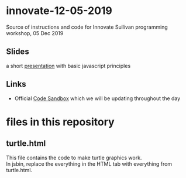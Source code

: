 # innovate-12-05-2019
Source of instructions and code for Innovate Sullivan programming workshop, 05 Dec 2019

## Slides

a short [presentation](https://docs.google.com/presentation/d/1G3ZPOtCJCUtviQLXGuoSYPIO3LPDh7fyg1CpABSeyUg) with basic javascript principles

## Links

- Official [Code Sandbox](https://codesandbox.io/s/heuristic-keller-7fceq) which we will be updating throughout the day

# files in this repository

## turtle.html

This file contains the code to make turtle graphics work.  
In jsbin, replace the everything in the HTML tab with everything from turtle.html.
